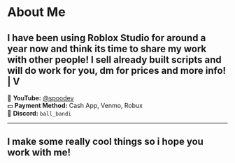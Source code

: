 # About Me

I have been using Roblox Studio for around a year now and think its time to share my work with other people! 
I sell already built scripts and will do work for you, dm for prices and more info!
                |
                V
---

🎥 **YouTube:** [@spoodev](https://youtube.com/@spoodev?si=m_hizAxGo7uK4ZIg)  
💵 **Payment Method:** Cash App, Venmo, Robux  
💬 **Discord:** `ball_bandi`

---

## I make some really cool things so i hope you work with me!
